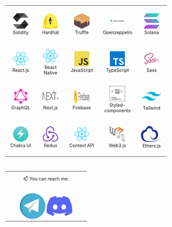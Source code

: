



<table align= "center">
    <tr>
     <td align="center" width="140" height="112.43">
      <a href="#macropower-tech" >
        <img src="./solidity.svg" width="48" height="48" alt="Solidity" />
      </a>
      <br>Solidity
     </td>
     <td align="center"  width="140" height="112.43">
      <a href="#macropower-tech">
        <img src="./hardhat.svg" width="48" height="48" alt="Hardhat" />
      </a>
      <br>Hardhat
     </td>
     <td align="center"  width="140" height="112.43">
      <a href="#macropower-tech" >
        <img src="./ganache.svg" width="48" height="48" alt="Truffle" />
      </a>
      <br>Truffle
     </td>
     <td align="center"  width="140" height="112.43">
      <a href="#macropower-tech">
        <img src="./openzeppelin.svg" width="48" height="48" alt="Openzeppelin" />
      </a>
      <br>Openzeppelin
     </td>
     <td align="center"  width="140" height="112.43">
      <a href="#macropower-tech" >
        <img src="./solana.svg" width="48" height="48" alt="Solana" />
      </a>
      <br>Solana
     </td>
    </tr>
    <tr>
      <td align="center" width="140" height="112.43">
        <a href="#macropower-tech" >
          <img src="./react-original.svg" width="48" height="48" alt="React.js" />
        </a>
        <br>React.js
      </td>
      <td align="center"  width="140" height="112.43">
        <a href="#macropower-tech" >
          <img src="./react-original.svg" width="48" height="48" alt="React Native" />
        </a>
        <br>React Native
      </td>
      <td align="center"  width="140" height="112.43">
        <a href="#macropower-tech">
          <img src="./javascript-original.svg" width="48" height="48" alt="JavaScript" />
        </a>
        <br>JavaScript
      </td>
      <td align="center"  width="140" height="112.43">
        <a href="#macropower-tech">
          <img src="./typescript-original.svg" width="48" height="48" alt="TypeScript" />
        </a>
        <br>TypeScript
      </td>
      <td align="center"  width="140" height="112.43">
        <a href="#macropower-tech">
          <img src="./sass-original.svg" width="48" height="48" alt="Sass" />
        </a>
        <br>Sass
      </td>
    </tr>
    <tr>
     <td align="center" width="140" height="112.43">
      <a href="#macropower-tech">
        <img src="./graphql.svg" width="48" height="48" alt="GraphQL" />
      </a>
      <br>GraphQL
    </td>
    <td align="center"  width="140" height="112.43">
      <a href="#macropower-tech">
        <img src="./nextjs.svg" width="48" height="48" alt="Next.js" />
      </a>
      <br>Next.js
    </td>
    </br>
    <td align="center"  width="140" height="112.43">
      <a href="#macropower-tech">
        <img src="./Firebase_Logo_Standard_Lockup.svg" width="48" height="48" alt="Firebase" />
      </a>
      <br>Firebase
    </td>
    <td align="center"  width="140" height="112.43">
      <a href="#macropower-tech">
        <img src="./styled-components.svg" width="48" height="48" alt="FStyled-components" />
      </a>
      <br>Styled-components
    </td>
    <td align="center"  width="140" height="112.43">
      <a href="#macropower-tech">
        <img src="./tailwind.svg" width="65" height="50" alt="Tailwind" />
      </a>
      <br>Tailwind
    </td>
   </tr>
     <tr>
     <td align="center" width="140" height="112.43">
      <a href="#macropower-tech">
        <img src="./chakra.svg" width="48" height="48" alt="Chakra UI" />
      </a>
      <br>Chakra UI
    </td>
    <td align="center"  width="140" height="112.43">
      <a href="#macropower-tech">
        <img src="./redux.svg" width="48" height="48" alt="Next.js" />
      </a>
      <br>Redux
    </td>
    </br>
    <td align="center"  width="140" height="112.43">
      <a href="#macropower-tech">
        <img src="./react-original.svg" width="48" height="48" alt="Context API" />
      </a>
      <br>Context API
    </td>
    <td align="center"  width="140" height="112.43">
      <a href="#macropower-tech">
        <img src="./web3.svg" width="48" height="48" alt="web3.js" />
      </a>
      <br>Web3.js
    </td>
    <td align="center"  width="140" height="112.43">
      <a href="#macropower-tech">
        <img src="./ethers.svg" width="65" height="50" alt="ethers" />
      </a>
      <br>Ethers.js
    </td>
   </tr>
  </tr>
  
</table>
</br>



<!-- <table align= "center">
<td align="center"  width="240" height="112.43">
      <a href="#macropower-tech">
        <img height="250px" width="200px" src="./casino.gif"/>
      </a>
       <br>Casino roulette Project   
  
</td>
  
</table>
-->




<table align= "center">
  <td align="center"  width="240" height="112.43">
   <p  style="margin-top:12px">
  📫 You can reach me:
     </P
  </br>
  </br>
  <a href="https://t.me/blockchainlover2020"><img src="./telegram.svg" width="80"></a>
  <a href="@blockchainlover2020"><img src="./discord.svg" width="80"></a>

</td>
</table>




